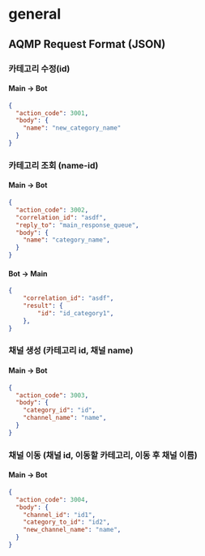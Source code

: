 # general

## AQMP Request Format (JSON)

### 카테고리 수정(id)

#### Main -> Bot

```json
{
  "action_code": 3001,
  "body": {
    "name": "new_category_name"
  }
}
```


### 카테고리 조회 (name-id)

#### Main -> Bot

```json
{
  "action_code": 3002,
  "correlation_id": "asdf",
  "reply_to": "main_response_queue",
  "body": {
    "name": "category_name",
  }
}
```

#### Bot -> Main

```json
{
    "correlation_id": "asdf",
    "result": {
        "id": "id_category1",
    },
}
```


### 채널 생성 (카테고리 id, 채널 name)

#### Main -> Bot

```json
{
  "action_code": 3003,
  "body": {
    "category_id": "id",
    "channel_name": "name",
  }
}
```

### 채널 이동 (채널 id, 이동할 카테고리, 이동 후 채널 이름)

#### Main -> Bot

```json
{
  "action_code": 3004,
  "body": {
    "channel_id": "id1",
    "category_to_id": "id2",
    "new_channel_name": "name",
  }
}
```

